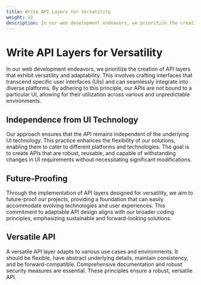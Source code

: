 ```yaml
---
title: Write API Layers for Versatility
weight: 12
description: In our web development endeavors, we prioritize the creation of API layers that exhibit versatility and adaptability. This involves crafting interfaces that transcend specific user interfaces (UIs) and can seamlessly integrate into diverse platforms. By adhering to this principle, our APIs are not bound to a particular UI, allowing for their utilization across various and unpredictable environments.
---
```


# Write API Layers for Versatility

In our web development endeavors, we prioritize the creation of API layers that exhibit versatility and adaptability. This involves crafting interfaces that transcend specific user interfaces (UIs) and can seamlessly integrate into diverse platforms. By adhering to this principle, our APIs are not bound to a particular UI, allowing for their utilization across various and unpredictable environments.

## Independence from UI Technology

Our approach ensures that the API remains independent of the underlying UI technology. This practice enhances the flexibility of our solutions, enabling them to cater to different platforms and technologies. The goal is to create APIs that are robust, reusable, and capable of withstanding changes in UI requirements without necessitating significant modifications.

## Future-Proofing

Through the implementation of API layers designed for versatility, we aim to future-proof our projects, providing a foundation that can easily accommodate evolving technologies and user experiences. This commitment to adaptable API design aligns with our broader coding principles, emphasizing sustainable and forward-looking solutions.

## Versatile API

A versatile API layer adapts to various use cases and environments. It should be flexible, have abstract underlying details, maintain consistency, and be forward-compatible. Comprehensive documentation and robust security measures are essential. These principles ensure a robust, versatile API.
